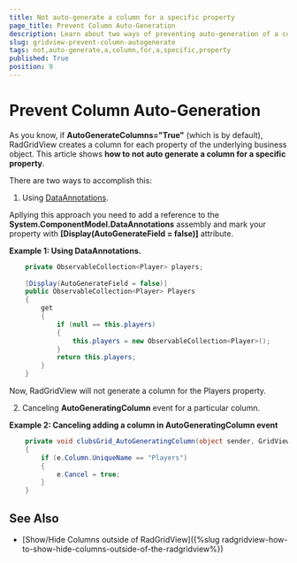 ```yaml
---
title: Not auto-generate a column for a specific property
page_title: Prevent Column Auto-Generation
description: Learn about two ways of preventing auto-generation of a column for a specific property within RadGridView - Telerik's {{ site.framework_name }} DataGrid.
slug: gridview-prevent-column-autogenerate
tags: not,auto-generate,a,column,for,a,specific,property
published: True
position: 9
---
```


# Prevent Column Auto-Generation

As you know, if __AutoGenerateColumns="True"__ (which is by default), RadGridView creates a column for each property of the underlying business object. This article shows __how to not auto generate a column for a specific property__.

There are two ways to accomplish this:

1. Using [DataAnnotations](http://msdn.microsoft.com/en-us/library/system.componentmodel.dataannotations.aspx?appId=Dev10IDEF1&l=EN-US&k=k(SYSTEM.COMPONENTMODEL.DATAANNOTATIONS.DISPLAYATTRIBUTE.AUTOGENERATEFIELD);k(AUTOGENERATEFIELD);k(TargetFrameworkMoniker-)).

Apllying this approach you need to add a reference to the __System.ComponentModel.DataAnnotations__ assembly and mark your property with __[Display(AutoGenerateField = false)]__ attribute.

__Example 1: Using DataAnnotations.__

```C#
	private ObservableCollection<Player> players;
	
	[Display(AutoGenerateField = false)]
	public ObservableCollection<Player> Players
	{
	    get
	    {
	        if (null == this.players)
	        {
	            this.players = new ObservableCollection<Player>();
	        }
	        return this.players;
	    }
	}
```

Now, RadGridView will not generate a column for the Players property. 

2. Canceling __AutoGeneratingColumn__ event for a particular column.

__Example 2: Canceling adding a column in AutoGeneratingColumn event__

```C#
	private void clubsGrid_AutoGeneratingColumn(object sender, GridViewAutoGeneratingColumnEventArgs e)
	{
	    if (e.Column.UniqueName == "Players")
	    {
	        e.Cancel = true;
	    }
	}
```

## See Also

 * [Show/Hide Columns outside of RadGridView]({%slug radgridview-how-to-show-hide-columns-outside-of-the-radgridview%})






